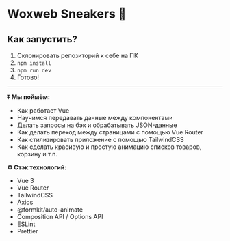 # Woxweb Sneakers 👟

## Как запустить?

1. Склонировать репозиторий к себе на ПК
2. `npm install`
3. `npm run dev`
4. Готово!

--------------------------

**⏬ Мы поймём:**

- Как работает Vue
- Научимся передавать данные между компонентами
- Делать запросы на бэк и обрабатывать JSON-данные
- Как делать переход между страницами с помощью Vue Router
- Как стилизировать приложение с помощью TailwindCSS
- Как сделать красивую и простую анимацию списков товаров, корзину и т.п.

**⚙️ Стэк технологий:**

- Vue 3
- Vue Router
- TailwindCSS
- Axios
- @formkit/auto-animate
- Composition API / Options API
- ESLint
- Prettier
